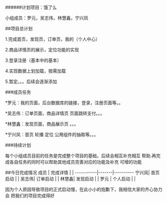 ######计划项目：饿了么

小组成员：罗元，吴志伟，林慧鑫，宁兴凤

##项目总计划

1.完成首页，发现页，订单页，我的（个人中心）

2.商品详情页的展示，定位功能的实现

3.登录注册（基本中的基本）

4.实现数据上划加载，按需加载

5.暂定。。。后续会逐渐添加


###成员任务

*罗元：我的页面，后台数据库的链接，登录，注册页面等。。

*吴志伟：订单页面，商品详情页 页面跳转支付。。。

*林慧鑫：发现页面，商品展示页 。。。

*宁兴凤：首页 轮播 定位 公用组件的抽取等。。。




###待续计划

每个小组成员目前的任务是完成整个项目的基础，后续会相互补充相互
帮助.再完成各自任务的同时可以帮助其他成员完善对应的功能及补充
可增的功能

##今日完成情况
成员  |  完成详情  |      |
-----------|-------|----------
宁兴凤|  首页启动  |        |
吴志伟|  订单启动  |        |
林慧鑫|  发现启动  |        |
罗元  |  个人启动  |        |

因为个人原因导致项目的正式启动慢，在此小小的抱歉下，我相信大家的齐心协力会
把我们的项目完成得好
